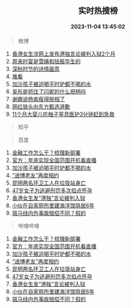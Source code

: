 <div align="center"><h2>实时热搜榜</h2><h4>2023-11-04 13:45:02</h4></div>

> 微博  

1. [香港女生涉网上发布港独言论被判入狱2个月](https://s.weibo.com/weibo?q=%23%E9%A6%99%E6%B8%AF%E5%A5%B3%E7%94%9F%E6%B6%89%E7%BD%91%E4%B8%8A%E5%8F%91%E5%B8%83%E6%B8%AF%E7%8B%AC%E8%A8%80%E8%AE%BA%E8%A2%AB%E5%88%A4%E5%85%A5%E7%8B%B12%E4%B8%AA%E6%9C%88%23&t=31&band_rank=1&Refer=top)<br />
2. [原来时宴是雪姨和陆振华生的](https://s.weibo.com/weibo?q=%E5%8E%9F%E6%9D%A5%E6%97%B6%E5%AE%B4%E6%98%AF%E9%9B%AA%E5%A7%A8%E5%92%8C%E9%99%86%E6%8C%AF%E5%8D%8E%E7%94%9F%E7%9A%84&t=31&band_rank=2&Refer=top)<br />
3. [深秋时节的诗情画意](https://s.weibo.com/weibo?q=%23%E6%B7%B1%E7%A7%8B%E6%97%B6%E8%8A%82%E7%9A%84%E8%AF%97%E6%83%85%E7%94%BB%E6%84%8F%23&t=31&band_rank=3&Refer=top)<br />
4. [难看](https://s.weibo.com/weibo?q=%E9%9A%BE%E7%9C%8B&t=31&band_rank=4&Refer=top)<br />
5. [加沙孩子被迫喝平时驴都不喝的水](https://s.weibo.com/weibo?q=%23%E5%8A%A0%E6%B2%99%E5%AD%A9%E5%AD%90%E8%A2%AB%E8%BF%AB%E5%96%9D%E5%B9%B3%E6%97%B6%E9%A9%B4%E9%83%BD%E4%B8%8D%E5%96%9D%E7%9A%84%E6%B0%B4%23&t=31&band_rank=5&Refer=top)<br />
6. [吴彤是抓住了闫妮的什么把柄吗](https://s.weibo.com/weibo?q=%E5%90%B4%E5%BD%A4%E6%98%AF%E6%8A%93%E4%BD%8F%E4%BA%86%E9%97%AB%E5%A6%AE%E7%9A%84%E4%BB%80%E4%B9%88%E6%8A%8A%E6%9F%84%E5%90%97&t=31&band_rank=6&Refer=top)<br />
7. [谢娜说杨紫瘦得脱相了](https://s.weibo.com/weibo?q=%23%E8%B0%A2%E5%A8%9C%E8%AF%B4%E6%9D%A8%E7%B4%AB%E7%98%A6%E5%BE%97%E8%84%B1%E7%9B%B8%E4%BA%86%23&t=31&band_rank=7&Refer=top)<br />
8. [网红铁头向东方甄选道歉](https://s.weibo.com/weibo?q=%23%E7%BD%91%E7%BA%A2%E9%93%81%E5%A4%B4%E5%90%91%E4%B8%9C%E6%96%B9%E7%94%84%E9%80%89%E9%81%93%E6%AD%89%23&t=31&band_rank=8&Refer=top)<br />
9. [11个月大婴儿吃柚子窒息医护3分钟赶到急救](https://s.weibo.com/weibo?q=%2311%E4%B8%AA%E6%9C%88%E5%A4%A7%E5%A9%B4%E5%84%BF%E5%90%83%E6%9F%9A%E5%AD%90%E7%AA%92%E6%81%AF%E5%8C%BB%E6%8A%A43%E5%88%86%E9%92%9F%E8%B5%B6%E5%88%B0%E6%80%A5%E6%95%91%23&t=31&band_rank=9&Refer=top)<br />

> 知乎  


> 百度  

1. [金融工作怎么干？梳理新部署](https://www.baidu.com/s?wd=%E9%87%91%E8%9E%8D%E5%B7%A5%E4%BD%9C%E6%80%8E%E4%B9%88%E5%B9%B2%EF%BC%9F%E6%A2%B3%E7%90%86%E6%96%B0%E9%83%A8%E7%BD%B2&sa=fyb_news&rsv_dl=fyb_news)<br />
2. [官方：年底实现全国范围开机看直播](https://www.baidu.com/s?wd=%E5%AE%98%E6%96%B9%EF%BC%9A%E5%B9%B4%E5%BA%95%E5%AE%9E%E7%8E%B0%E5%85%A8%E5%9B%BD%E8%8C%83%E5%9B%B4%E5%BC%80%E6%9C%BA%E7%9C%8B%E7%9B%B4%E6%92%AD&sa=fyb_news&rsv_dl=fyb_news)<br />
3. [加沙孩子被迫喝平时驴都不喝的水](https://www.baidu.com/s?wd=%E5%8A%A0%E6%B2%99%E5%AD%A9%E5%AD%90%E8%A2%AB%E8%BF%AB%E5%96%9D%E5%B9%B3%E6%97%B6%E9%A9%B4%E9%83%BD%E4%B8%8D%E5%96%9D%E7%9A%84%E6%B0%B4&sa=fyb_news&rsv_dl=fyb_news)<br />
4. [“进博老友”再度相约](https://www.baidu.com/s?wd=%E2%80%9C%E8%BF%9B%E5%8D%9A%E8%80%81%E5%8F%8B%E2%80%9D%E5%86%8D%E5%BA%A6%E7%9B%B8%E7%BA%A6&sa=fyb_news&rsv_dl=fyb_news)<br />
5. [昆明两名环卫工人在垃圾站身亡](https://www.baidu.com/s?wd=%E6%98%86%E6%98%8E%E4%B8%A4%E5%90%8D%E7%8E%AF%E5%8D%AB%E5%B7%A5%E4%BA%BA%E5%9C%A8%E5%9E%83%E5%9C%BE%E7%AB%99%E8%BA%AB%E4%BA%A1&sa=fyb_news&rsv_dl=fyb_news)<br />
6. [47岁女子为逃避刑罚多次掐点怀孕](https://www.baidu.com/s?wd=47%E5%B2%81%E5%A5%B3%E5%AD%90%E4%B8%BA%E9%80%83%E9%81%BF%E5%88%91%E7%BD%9A%E5%A4%9A%E6%AC%A1%E6%8E%90%E7%82%B9%E6%80%80%E5%AD%95&sa=fyb_news&rsv_dl=fyb_news)<br />
7. [香港女生发“港独”言论被判入狱](https://www.baidu.com/s?wd=%E9%A6%99%E6%B8%AF%E5%A5%B3%E7%94%9F%E5%8F%91%E2%80%9C%E6%B8%AF%E7%8B%AC%E2%80%9D%E8%A8%80%E8%AE%BA%E8%A2%AB%E5%88%A4%E5%85%A5%E7%8B%B1&sa=fyb_news&rsv_dl=fyb_news)<br />
8. [小伙在自家厕所里建海洋馆隐居6年](https://www.baidu.com/s?wd=%E5%B0%8F%E4%BC%99%E5%9C%A8%E8%87%AA%E5%AE%B6%E5%8E%95%E6%89%80%E9%87%8C%E5%BB%BA%E6%B5%B7%E6%B4%8B%E9%A6%86%E9%9A%90%E5%B1%856%E5%B9%B4&sa=fyb_news&rsv_dl=fyb_news)<br />
9. [斑马线内外事故赔偿不同？假的](https://www.baidu.com/s?wd=%E6%96%91%E9%A9%AC%E7%BA%BF%E5%86%85%E5%A4%96%E4%BA%8B%E6%95%85%E8%B5%94%E5%81%BF%E4%B8%8D%E5%90%8C%EF%BC%9F%E5%81%87%E7%9A%84&sa=fyb_news&rsv_dl=fyb_news)<br />

> 哔哩哔哩  

1. [金融工作怎么干？梳理新部署](https://www.baidu.com/s?wd=%E9%87%91%E8%9E%8D%E5%B7%A5%E4%BD%9C%E6%80%8E%E4%B9%88%E5%B9%B2%EF%BC%9F%E6%A2%B3%E7%90%86%E6%96%B0%E9%83%A8%E7%BD%B2&sa=fyb_news&rsv_dl=fyb_news)<br />
2. [官方：年底实现全国范围开机看直播](https://www.baidu.com/s?wd=%E5%AE%98%E6%96%B9%EF%BC%9A%E5%B9%B4%E5%BA%95%E5%AE%9E%E7%8E%B0%E5%85%A8%E5%9B%BD%E8%8C%83%E5%9B%B4%E5%BC%80%E6%9C%BA%E7%9C%8B%E7%9B%B4%E6%92%AD&sa=fyb_news&rsv_dl=fyb_news)<br />
3. [加沙孩子被迫喝平时驴都不喝的水](https://www.baidu.com/s?wd=%E5%8A%A0%E6%B2%99%E5%AD%A9%E5%AD%90%E8%A2%AB%E8%BF%AB%E5%96%9D%E5%B9%B3%E6%97%B6%E9%A9%B4%E9%83%BD%E4%B8%8D%E5%96%9D%E7%9A%84%E6%B0%B4&sa=fyb_news&rsv_dl=fyb_news)<br />
4. [“进博老友”再度相约](https://www.baidu.com/s?wd=%E2%80%9C%E8%BF%9B%E5%8D%9A%E8%80%81%E5%8F%8B%E2%80%9D%E5%86%8D%E5%BA%A6%E7%9B%B8%E7%BA%A6&sa=fyb_news&rsv_dl=fyb_news)<br />
5. [昆明两名环卫工人在垃圾站身亡](https://www.baidu.com/s?wd=%E6%98%86%E6%98%8E%E4%B8%A4%E5%90%8D%E7%8E%AF%E5%8D%AB%E5%B7%A5%E4%BA%BA%E5%9C%A8%E5%9E%83%E5%9C%BE%E7%AB%99%E8%BA%AB%E4%BA%A1&sa=fyb_news&rsv_dl=fyb_news)<br />
6. [47岁女子为逃避刑罚多次掐点怀孕](https://www.baidu.com/s?wd=47%E5%B2%81%E5%A5%B3%E5%AD%90%E4%B8%BA%E9%80%83%E9%81%BF%E5%88%91%E7%BD%9A%E5%A4%9A%E6%AC%A1%E6%8E%90%E7%82%B9%E6%80%80%E5%AD%95&sa=fyb_news&rsv_dl=fyb_news)<br />
7. [香港女生发“港独”言论被判入狱](https://www.baidu.com/s?wd=%E9%A6%99%E6%B8%AF%E5%A5%B3%E7%94%9F%E5%8F%91%E2%80%9C%E6%B8%AF%E7%8B%AC%E2%80%9D%E8%A8%80%E8%AE%BA%E8%A2%AB%E5%88%A4%E5%85%A5%E7%8B%B1&sa=fyb_news&rsv_dl=fyb_news)<br />
8. [小伙在自家厕所里建海洋馆隐居6年](https://www.baidu.com/s?wd=%E5%B0%8F%E4%BC%99%E5%9C%A8%E8%87%AA%E5%AE%B6%E5%8E%95%E6%89%80%E9%87%8C%E5%BB%BA%E6%B5%B7%E6%B4%8B%E9%A6%86%E9%9A%90%E5%B1%856%E5%B9%B4&sa=fyb_news&rsv_dl=fyb_news)<br />
9. [斑马线内外事故赔偿不同？假的](https://www.baidu.com/s?wd=%E6%96%91%E9%A9%AC%E7%BA%BF%E5%86%85%E5%A4%96%E4%BA%8B%E6%95%85%E8%B5%94%E5%81%BF%E4%B8%8D%E5%90%8C%EF%BC%9F%E5%81%87%E7%9A%84&sa=fyb_news&rsv_dl=fyb_news)<br />
